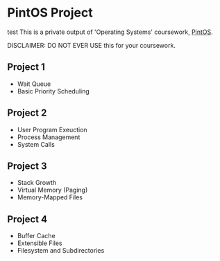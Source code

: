 PintOS Project
==============

test
This is a private output of 'Operating Systems' coursework, [PintOS][pintos].

DISCLAIMER: DO NOT EVER USE this for your coursework.

[pintos]: http://web.stanford.edu/class/cs140/projects/pintos/pintos.html

## Project 1

- Wait Queue
- Basic Priority Scheduling

## Project 2

- User Program Exeuction
- Process Management
- System Calls

## Project 3

- Stack Growth
- Virtual Memory (Paging)
- Memory-Mapped Files

## Project 4

- Buffer Cache
- Extensible Files
- Filesystem and Subdirectories
